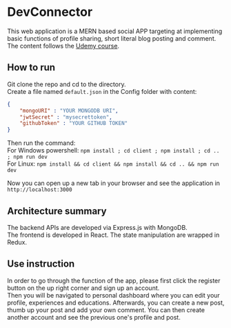 ﻿# DevConnector
This web application is a MERN based social APP targeting at implementing basic functions of profile sharing, short literal blog posting and comment. The content follows the [Udemy course](https://www.udemy.com/course/mern-stack-front-to-back/).

## How to run
Git clone the repo and cd to the directory.  
Create a file named `default.json` in the Config folder with content:  
```json
{
    "mongoURI" : "YOUR MONGODB URI",
    "jwtSecret" : "mysecrettoken",
    "githubToken" : "YOUR GITHUB TOKEN"
}
```
Then run the command:  
For Windows powershell: `npm install ; cd client ; npm install ; cd .. ; npm run dev`  
For Linux: `npm install && cd client && npm install && cd .. && npm run dev`  

Now you can open up a new tab in your browser and see the application in `http://localhost:3000`

## Architecture summary
The backend APIs are developed via Express.js with MongoDB.  
The frontend is developed in React. The state manipulation are wrapped in Redux.

## Use instruction
In order to go through the function of the app, please first click the register button on the up right corner and sign up an account.  
Then you will be navigated to personal dashboard where you can edit your profile, experiences and educations.
Afterwards, you can create a new post, thumb up your post and add your own comment. 
You can then create another account and see the previous one's profile and post.
